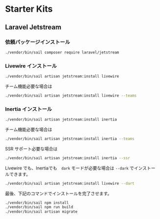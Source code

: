 ---
---

# Starter Kits

## Laravel Jetstream

### 依頼パッケージインストール
```bash
./vendor/bin/sail composer require laravel/jetstream
```

### Livewire インストール
```bash
./vendor/bin/sail artisan jetstream:install livewire
```
チーム機能必要な場合は
```bash
./vendor/bin/sail artisan jetstream:install livewire --teams
```

### Inertia インストール
```bash
./vendor/bin/sail artisan jetstream:install inertia
```

チーム機能必要な場合は
```bash
./vendor/bin/sail artisan jetstream:install inertia --teams
```
SSR サポート必要な場合は
```bash
./vendor/bin/sail artisan jetstream:install inertia --ssr
```

Livewire でも、Inertiaでも　`dark` モードが必要な場合は `--dark` でインストールできます。
```bash
./vendor/bin/sail artisan jetstream:install livewire --dart
```

最後、下記のコマンドでインストールを完了させます。
```bash
./vendor/bin/sail npm install
./vendor/bin/sail npm run build
./vendor/bin/sail artisan migrate
```